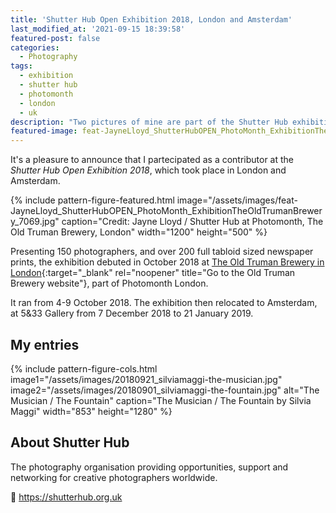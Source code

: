 ```yaml
---
title: 'Shutter Hub Open Exhibition 2018, London and Amsterdam'
last_modified_at: '2021-09-15 18:39:58'
featured-post: false
categories:
  - Photography
tags:
  - exhibition
  - shutter hub
  - photomonth
  - london
  - uk
description: "Two pictures of mine are part of the Shutter Hub exhibition in London and Amsterdam between October 2018 and January 2019."
featured-image: feat-JayneLloyd_ShutterHubOPEN_PhotoMonth_ExhibitionTheOldTrumanBrewery_7069.jpg
---
```

<p class="lead">It's a pleasure to announce that I partecipated as a contributor at the <em>Shutter Hub Open Exhibition 2018</em>, which took place in London and Amsterdam.</p>

<!--more-->

{% include pattern-figure-featured.html image="/assets/images/feat-JayneLloyd_ShutterHubOPEN_PhotoMonth_ExhibitionTheOldTrumanBrewery_7069.jpg" caption="Credit: Jayne Lloyd / Shutter Hub at Photomonth, The Old Truman Brewery, London" width="1200" height="500" %}

Presenting 150 photographers, and over 200 full tabloid sized newspaper prints, the exhibition debuted in October 2018 at [The Old Truman Brewery in London](https://www.trumanbrewery.com/){:target="_blank" rel="noopener" title="Go to the Old Truman Brewery website"}, part of Photomonth London.

It ran from 4-9 October 2018. The exhibition then relocated to Amsterdam, at 5&33 Gallery from 7 December 2018 to 21 January 2019.

## My entries

{% include pattern-figure-cols.html image1="/assets/images/20180921_silviamaggi-the-musician.jpg" image2="/assets/images/20180901_silviamaggi-the-fountain.jpg" alt="The Musician / The Fountain" caption="The Musician / The Fountain by Silvia Maggi" width="853" height="1280" %}

## About Shutter Hub

The photography organisation providing opportunities, support and networking for creative photographers worldwide.

<p class="detached">🔗 <a href="https://shutterhub.org.uk" target="_blank" rel="noopener" title="Go to the Shutter Hub website">https://shutterhub.org.uk</a></p>
